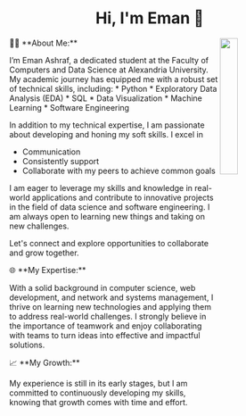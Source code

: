 <h1 align="center">Hi, I'm Eman 👋</h1>



<img src="c:\Users\Eman Ashraf\Desktop\images.jpg" align="right" width="25%"/>

<p align="left">
👨‍💻 **About Me:**
</p>
<p align="left">
I’m Eman Ashraf, a dedicated student at the Faculty of Computers and Data Science at Alexandria University. My academic journey has equipped me with a robust set of technical skills, including:
* Python
* Exploratory Data Analysis (EDA)
* SQL
* Data Visualization
* Machine Learning
* Software Engineering

In addition to my technical expertise, I am passionate about developing and honing my soft skills. I excel in 
* Communication
* Consistently support
* Collaborate with my peers to achieve common goals

I am eager to leverage my skills and knowledge in real-world applications and contribute to innovative projects in the field of data science and software engineering. I am always open to learning new things and taking on new challenges.

Let's connect and explore opportunities to collaborate and grow together.
</p>

<p align="left">
🌐 **My Expertise:**
</p>
<p align="left">
With a solid background in computer science, web development, and network and systems management, I thrive on learning new technologies and applying them to address real-world challenges. I strongly believe in the importance of teamwork and enjoy collaborating with teams to turn ideas into effective and impactful solutions.
</p>

<p align="left">
📈 **My Growth:**
</p>
<p align="left">
My experience is still in its early stages, but I am committed to continuously developing my skills, knowing that growth comes with time and effort.
</p>




